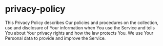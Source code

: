 # privacy-policy
This Privacy Policy describes Our policies and procedures on the collection, use and disclosure of Your information when You use the Service and tells You about Your privacy rights and how the law protects You.  We use Your Personal data to provide and improve the Service.
